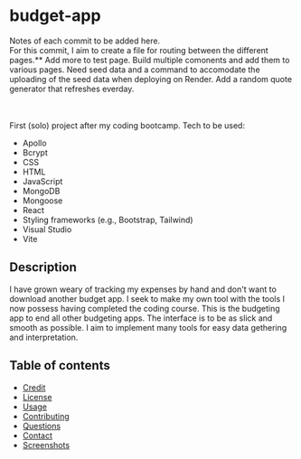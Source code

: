 # budget-app
Notes of each commit to be added here. 
</br>
For this commit, I aim to create a file for routing between the different pages.**
Add more to test page. Build multiple comonents and add them to various pages.
Need seed data and a command to accomodate the uploading of the seed data when deploying on Render.
Add a random quote generator that refreshes everday.

</br></br>
First (solo) project after my coding bootcamp. Tech to be used:
- Apollo
- Bcrypt
- CSS
- HTML
- JavaScript
- MongoDB
- Mongoose
- React
- Styling frameworks (e.g., Bootstrap, Tailwind)
- Visual Studio
- Vite

## Description

I have grown weary of tracking my expenses by hand and don't want to download another budget app. I seek to make my own tool with the tools I now possess having completed the coding course. This is the budgeting app to end all other budgeting apps. The interface is to be as slick and smooth as possible. I aim to implement many tools for easy data gethering and interpretation.

## Table of contents

- [Credit](#credit)
- [License](#installation)
- [Usage](#usage)
- [Contributing](#contributing)
- [Questions](#questions)
- [Contact](#contact)
- [Screenshots](#screenshots)


<!--         <p>The only way to learn is to consitently push into the realm of discomfort and then keep pushing once there. Do so until whatever obstacle before you is nothing more than a stepping stone on your path to betterment.
 -->